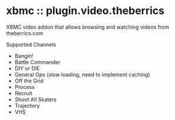 xbmc :: plugin.video.theberrics
===============================

XBMC video addon that allows browsing and watching videos from theberrics.com

Supported Channels

* Bangin!
* Battle Commander
* DIY or DIE
* General Ops (slow loading, need to implement caching)
* Off the Grid
* Process
* Recruit
* Shoot All Skaters
* Trajectory
* VHS
